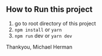 ## How to Run this project

1. go to root directory of this project
2. ```npm install``` or ```yarn``` 
2. ```npm run``` dev or ```yarn dev```


Thankyou,
Michael Herman


